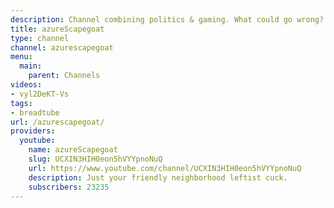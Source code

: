 ```yaml
---
description: Channel combining politics & gaming. What could go wrong?
title: azureScapegoat
type: channel
channel: azurescapegoat
menu:
  main:
    parent: Channels
videos:
- vyl2DeKT-Vs
tags:
- breadtube
url: /azurescapegoat/
providers:
  youtube:
    name: azureScapegoat
    slug: UCXIN3HIH0eon5hVYYpnoNuQ
    url: https://www.youtube.com/channel/UCXIN3HIH0eon5hVYYpnoNuQ
    description: Just your friendly neighborhood leftist cuck.
    subscribers: 23235
---
```

